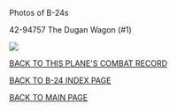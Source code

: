 
Photos of B-24s






 




42-94757 The Dugan Wagon (#1)  

![](42-94757.jpg)  
  

[BACK TO THIS PLANE'S COMBAT RECORD](../b24s/42-94757.md)  

[BACK TO B-24 INDEX PAGE](../000b24s.md)  

[BACK TO MAIN PAGE](../index.md)


